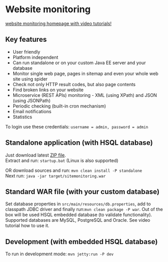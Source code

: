 <h1>Website monitoring</h1>

<p>
<a href="http://sitemonitoring.sourceforge.net/" target="_blank">website monitoring homepage with video tutorials!</a>
</p>

<h2>Key features</h2>

<ul>
	<li>User friendly</li>
	<li>Platform independent</li>
	<li>Can run standalone or on your custom Java EE server and your database</li>
	<li>Monitor single web page, pages in sitemap and even your whole web site using spider</li>
	<li>Check not only HTTP result codes, but also page contents</li>
	<li>Find broken links on your website</li>
	<li>Microservice (REST APIs) monitoring - XML (using XPath) and JSON (using JSONPath)</li>
	<li>Periodic checking (built-in cron mechanism)</li>
	<li>Email notifications</li>
	<li>Statistics</li>
</ul>

<p>To login use these credentials: <code>username = admin, password = admin</code></p>

<h2>Standalone application (with HSQL database)</h2>

<p>Just download latest <a href="https://github.com/jirkapinkas/sitemonitoring-production/releases" target="_blank">ZIP file</a>.
<br />
Extract and run: <code>startup.bat</code> (Linux is also supported)</p>
</p>

<p>OR download sources and run: <code>mvn clean install -P standalone</code>
<br />
Next run: <code>java -jar target/sitemonitoring.war</code></p>

<h2>Standard WAR file (with your custom database)</h2>

<p>
Set database properties in <code>src/main/resources/db.properties</code>, add to classpath JDBC driver and finally run:<code>mvn clean package -P war</code>. Out of the box will be used HSQL embedded database (to validate functionality). Supported databases are MySQL, PostgreSQL and Oracle. See video tutorial how to use it.
</p>

<h2>Development (with embedded HSQL database)</h2>

<p>To run in development mode: <code>mvn jetty:run -P dev</code></p>
